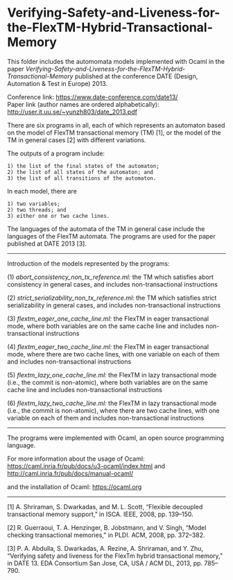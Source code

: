 # Verifying-Safety-and-Liveness-for-the-FlexTM-Hybrid-Transactional-Memory
This folder includes the automomata models implemented with Ocaml in the paper *Verifying-Safety-and-Liveness-for-the-FlexTM-Hybrid-Transactional-Memory* published at the conference DATE (Design, Automation & Test in Europe) 2013. 

Conference link: https://www.date-conference.com/date13/  
Paper link (author names are ordered alphabetically): http://user.it.uu.se/~yunzh803/date_2013.pdf

There are six programs in all, each of which represents an automaton based on the model of FlexTM transactional memory (TM) [1], or the model of the TM in general cases [2] with different variations. 

The outputs of a program include: 

	1) the list of the final states of the automaton; 
    2) the list of all states of the automaton; and 	
    3) the list of all transitions of the automaton.  

In each model, there are 
    
	1) two variables; 
	2) two threads; and 
	3) either one or two cache lines.

The languages of the automata of the TM in general case include the languages of the FlexTM automata. The programs are used for the paper published at DATE 2013 [3].

****************************************************************************************************************************

Introduction of the models represented by the programs: 

(1) *abort_consistency_non_tx_reference.ml:* the TM which satisfies abort consistency in general cases, and includes non-transactional instructions

(2) *strict_serializability_non_tx_reference.ml:* the TM which satisfies strict serializability in general cases, and includes non-transactional instructions

(3) *flextm_eager_one_cache_line.ml:* the FlexTM in eager transactional mode, where both variables are on the same cache line and includes non-transactional instructions

(4) *flextm_eager_two_cache_line.ml:* the FlexTM in eager transactional mode, where there are two cache lines, with one variable on each of them and includes non-transactional instructions

(5) *flextm_lazy_one_cache_line.ml:* the FlexTM in lazy transactional mode (i.e., the commit is non-atomic), where both variables are on the same cache line and includes non-transactional instructions

(6) *flextm_lazy_two_cache_line.ml:* the FlexTM in lazy transactional mode (i.e., the commit is non-atomic), where there are two cache lines, with one variable on each of them and includes non-transactional instructions

****************************************************************************************************************************

The programs were implemented with Ocaml, an open source programming language. 

For more information about the usage of Ocaml: 
	https://caml.inria.fr/pub/docs/u3-ocaml/index.html and  
	http://caml.inria.fr/pub/docs/manual-ocaml/ 

and the installation of Ocaml: 
  https://ocaml.org  

****************************************************************************************************************************

[1] A. Shriraman, S. Dwarkadas, and M. L. Scott, “Flexible decoupled transactional memory support,” in ISCA. IEEE, 2008, pp. 139–150. 

[2] R. Guerraoui, T. A. Henzinger, B. Jobstmann, and V. Singh, “Model checking transactional memories,” in PLDI. ACM, 2008, pp. 372–382. 

[3] P. A. Abdulla, S. Dwarkadas, A. Rezine, A. Shriraman, and Y. Zhu, “Verifying safety and liveness for the FlexTm hybrid transactional memory,” in DATE 13. EDA Consortium San Jose, CA, USA / ACM DL, 2013, pp. 785–790. 
